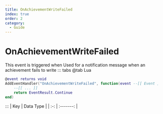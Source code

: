 ```yaml
---
title: OnAchievementWriteFailed
index: true
order: 2
category:
  - Guide
---
```


# OnAchievementWriteFailed
This event is triggered when Used for a notification message when an achievement fails to write
::: tabs
@tab Lua
```lua
@event returns void
AddEventHandler("OnAchievementWriteFailed", function(event --[[ Event ]])
    --[[ ... ]]
    return EventResult.Continue
end)
```

:::
| Key | Data Type |
| :-: | :-------: |